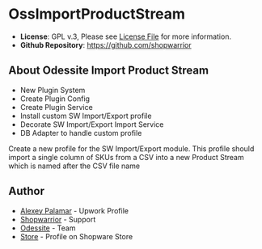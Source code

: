 # OssImportProductStream
- **License**: GPL v.3, Please see [License File](LICENSE) for more information.
- **Github Repository**: <https://github.com/shopwarrior>

## About Odessite Import Product Stream
- New Plugin System
- Create Plugin Config
- Create Plugin Service
- Install custom SW Import/Export profile
- Decorate SW Import/Export Import Service
- DB Adapter to handle custom profile

Create a new profile for the SW Import/Export module. This profile should import a single column of SKUs from a CSV into a new Product Stream which is named after the CSV file name

## Author

* [Alexey Palamar](https://www.upwork.com/o/profiles/users/_~01892f92fc00da0f42/) - Upwork Profile
* [Shopwarrior](http://shopwarrior.net/) - Support
* [Odessite](http://odessite.com.ua/) - Team
* [Store](http://store.shopware.com/odessite.html) - Profile on Shopware Store